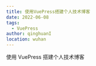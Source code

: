 ```yaml
---
title: 使用VuePress搭建个人技术博客
date: 2022-06-08
tags:
  - VuePress
author: qinghuanI
location: wuhan
---
```


使用 VuePress 搭建个人技术博客
